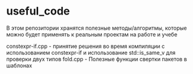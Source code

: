 # useful_code
В этом репозитории хранятся полезные методы/алгоритмы, которые можно будет применять к реальным проектам на работе и учебе


constexpr-if.cpp - принятие решения во время компиляции с использованием constexpr-if и использование std::is_same_v для проверки двух типов
fold.cpp         - Полезные функции свертки пакетов в шаблонах
